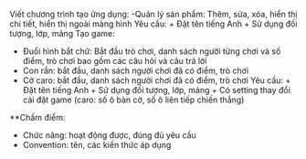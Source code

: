 Viết chương trình tạo ứng dụng:
-Quản lý sản phẩm: Thêm, sửa, xóa, hiển thị chi tiết, hiển thị ngoài màng hình
    Yêu cầu:
        + Đặt tên tiếng Anh
        + Sử dụng đối tượng, lớp, mảng
Tạo game:
- Đuổi hình bắt chữ: Bắt đầu trò chơi, danh sách người từng chơi và số điểm, trò chơi bao gồm các câu hỏi và câu trả lời
- Con rắn: bắt đầu, danh sách người chơi đã có điểm, trò chơi
- Cờ caro: bắt đầu, danh sách người chơi đã có điểm, trò chơi
    Yêu cầu:
        + Đặt tên tiếng Anh
        + Sử dụng đối tượng, lớp, mảng
        + Có setting thay đổi cài đặt game (caro: số ô bàn cờ, số ô liên tiếp chiến thắng)

**Chấm điểm:
- Chức năng: hoạt động được, đúng đủ yêu cầu
- Convention: tên, các kiến thức áp dụng
